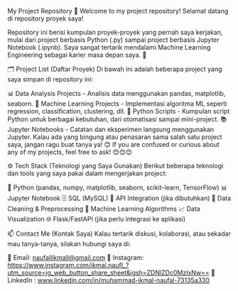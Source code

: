 My Project Repository 📝
Welcome to my project repository!
Selamat datang di repository proyek saya!

Repository ini berisi kumpulan proyek-proyek yang pernah saya kerjakan, mulai dari project berbasis Python (.py) sampai project berbasis Jupyter Notebook (.ipynb).
Saya sangat tertarik mendalami Machine Learning Engineering sebagai karier masa depan saya. 🚀

🗂️ Project List (Daftar Proyek)
Di bawah ini adalah beberapa project yang saya simpan di repository ini:

📊 Data Analysis Projects - Analisis data menggunakan pandas, matplotlib, seaborn.
🤖 Machine Learning Projects - Implementasi algoritma ML seperti regression, classification, clustering, dll.
📝 Python Scripts - Kumpulan script Python untuk berbagai kebutuhan, dari otomatisasi sampai mini-project.
📚 Jupyter Notebooks - Catatan dan eksperimen langsung menggunakan Jupyter.
Kalau ada yang bingung atau penasaran sama salah satu project saya, jangan ragu buat tanya ya! 😊
If you are confused or curious about any of my projects, feel free to ask! 😊😊😊


⚙️ Tech Stack (Teknologi yang Saya Gunakan)
Berikut beberapa teknologi dan tools yang saya pakai dalam mengerjakan project:

🐍 Python (pandas, numpy, matplotlib, seaborn, scikit-learn, TensorFlow)
📊 Jupyter Notebook
🗄️ SQL (MySQL)
🔗 API Integration (jika dibutuhkan)
🧹 Data Cleaning & Preprocessing
🤖 Machine Learning Algorithms
📈 Data Visualization
🌐 Flask/FastAPI (jika perlu integrasi ke aplikasi)


📫 Contact Me (Kontak Saya)
Kalau tertarik diskusi, kolaborasi, atau sekadar mau tanya-tanya, silakan hubungi saya di:

📧 Email: naufallikmall@gmail.com
📱 Instagram: https://www.instagram.com/ikmal.naufl_?utm_source=ig_web_button_share_sheet&igsh=ZDNlZDc0MzIxNw==
🔗 LinkedIn : www.linkedin.com/in/muhammad-ikmal-naufal-73135a330
